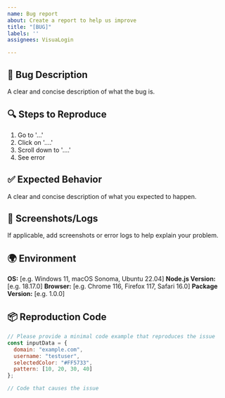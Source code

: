 ```yaml
---
name: Bug report
about: Create a report to help us improve
title: "[BUG]"
labels: ''
assignees: VisuaLogin

---
```


## 🐛 Bug Description
A clear and concise description of what the bug is.

## 🔍 Steps to Reproduce
1. Go to '...'
2. Click on '....'
3. Scroll down to '....'
4. See error

## ✅ Expected Behavior
A clear and concise description of what you expected to happen.

## 📸 Screenshots/Logs
If applicable, add screenshots or error logs to help explain your problem.

## 🌍 Environment
**OS:** [e.g. Windows 11, macOS Sonoma, Ubuntu 22.04]
**Node.js Version:** [e.g. 18.17.0]
**Browser:** [e.g. Chrome 116, Firefox 117, Safari 16.0]
**Package Version:** [e.g. 1.0.0]

## 📦 Reproduction Code
```javascript
// Please provide a minimal code example that reproduces the issue
const inputData = {
  domain: "example.com",
  username: "testuser",
  selectedColor: "#FF5733",
  pattern: [10, 20, 30, 40]
};

// Code that causes the issue

